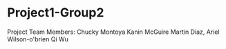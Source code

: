 # Project1-Group2
Project Team Members: 
Chucky Montoya
Kanin McGuire
Martin Diaz,
Ariel Wilson-o'brien
Qi Wu
